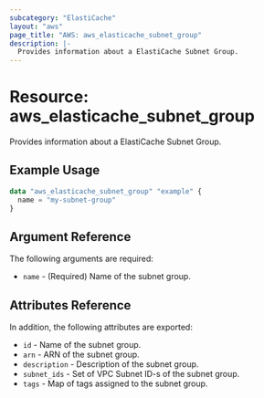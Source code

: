```yaml
---
subcategory: "ElastiCache"
layout: "aws"
page_title: "AWS: aws_elasticache_subnet_group"
description: |-
  Provides information about a ElastiCache Subnet Group.
---
```


# Resource: aws_elasticache_subnet_group

Provides information about a ElastiCache Subnet Group.

## Example Usage

```terraform
data "aws_elasticache_subnet_group" "example" {
  name = "my-subnet-group"
}
```

## Argument Reference

The following arguments are required:

* `name` - (Required) Name of the subnet group.

## Attributes Reference

In addition, the following attributes are exported:

* `id` - Name of the subnet group.
* `arn` - ARN of the subnet group.
* `description` - Description of the subnet group.
* `subnet_ids` - Set of VPC Subnet ID-s of the subnet group.
* `tags` - Map of tags assigned to the subnet group.
